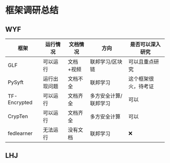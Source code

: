 # 框架调研总结

## WYF

| 框架         | 运行情况     | 文档情况  | 方向                  | 是否可以深入研究     |
| ------------ | ------------ | --------- | --------------------- | -------------------- |
| GLF          | 可以运行     | 文档+视频 | 联邦学习/区块链       | 可以且重点研究       |
| PySyft       | 运行出现问题 | 文档不全  | 联邦学习              | 这个框架很火，待考证 |
| TF-Encrypted | 可以运行     | 文档齐全  | 多方安全计算/联邦学习 | 可以                 |
| CrypTen      | 可以运行     | 文档齐全  | 多方安全计算          | 可以                 |
| fedlearner   | 无法运行     | 没有文档  | 联邦学习              | ❌                    |

## LHJ

